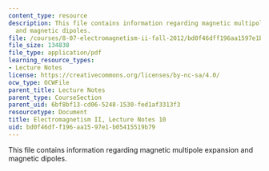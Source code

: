 ```yaml
---
content_type: resource
description: This file contains information regarding magnetic multipole expansion
  and magnetic dipoles.
file: /courses/8-07-electromagnetism-ii-fall-2012/bd0f46dff196aa1597e1b05415519b79_MIT8_07F12_ln10.pdf
file_size: 134838
file_type: application/pdf
learning_resource_types:
- Lecture Notes
license: https://creativecommons.org/licenses/by-nc-sa/4.0/
ocw_type: OCWFile
parent_title: Lecture Notes
parent_type: CourseSection
parent_uid: 6bf8bf13-cd06-5248-1530-fed1af3313f3
resourcetype: Document
title: Electromagnetism II, Lecture Notes 10
uid: bd0f46df-f196-aa15-97e1-b05415519b79
---
```

This file contains information regarding magnetic multipole expansion and magnetic dipoles.